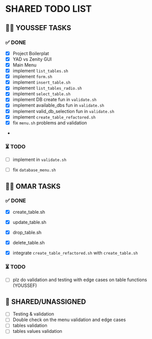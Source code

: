 # SHARED TODO LIST  

## 👨‍💻 YOUSSEF TASKS  

### ✅ DONE  
- [x] Project Boilerplat   
- [x] YAD vs Zenity GUI  
- [x] Main Menu
- [x] implement `list_tables.sh`
- [x] implement `form.sh`
- [x] implement `insert_table.sh`
- [x] implement `list_tables_radio.sh`
- [x] implement `select_table.sh`
- [x] implement DB create fun in `validate.sh`
- [x] implement available_dbs fun in `validate.sh`
- [x] implement valid_db_selection fun in `validate.sh`
- [x] implement `create_table_refactored.sh`
- [x] fix `menu.sh` problems and validation
-  

### ⏳ TODO  
- [ ] implement in `validate.sh`
- [ ] fix `database_menu.sh`




## 👨‍💻 OMAR TASKS  

### ✅ DONE  
- [x] create_table.sh
- [x] update_table.sh
- [x] drop_table.sh
- [x] delete_table.sh
- [x] integrate  `create_table_refactored.sh` with `create_table.sh`



### ⏳ TODO  
- [ ] plz do validation and testing with edge cases on table functions (YOUSSEF) 


## 🔄 SHARED/UNASSIGNED  
- [ ] Testing & validation 
- [ ] Double check on the menu validation and edge cases
- [ ] tables validation
- [ ] tables values validation 
